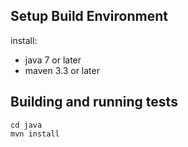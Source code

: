 ## Setup Build Environment

install:
 - java 7 or later
 - maven 3.3 or later

## Building and running tests

```
cd java
mvn install 
```

